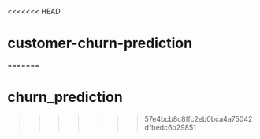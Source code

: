 <<<<<<< HEAD
# customer-churn-prediction
=======
# churn_prediction
>>>>>>> 57e4bcb8c8ffc2eb0bca4a75042dfbedc6b29851
